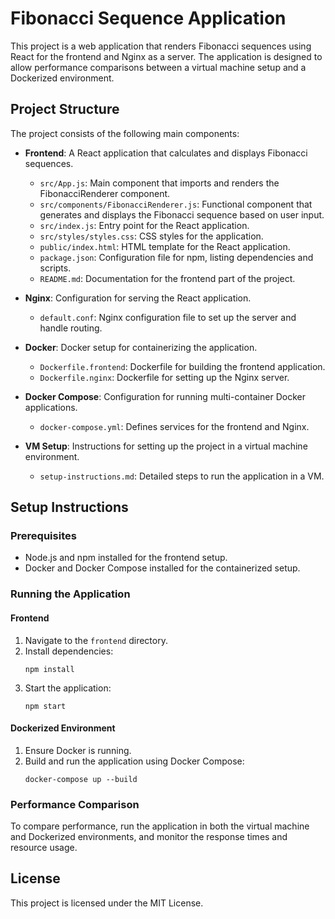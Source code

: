 # Fibonacci Sequence Application

This project is a web application that renders Fibonacci sequences using React for the frontend and Nginx as a server. The application is designed to allow performance comparisons between a virtual machine setup and a Dockerized environment.

## Project Structure

The project consists of the following main components:

- **Frontend**: A React application that calculates and displays Fibonacci sequences.
  - `src/App.js`: Main component that imports and renders the FibonacciRenderer component.
  - `src/components/FibonacciRenderer.js`: Functional component that generates and displays the Fibonacci sequence based on user input.
  - `src/index.js`: Entry point for the React application.
  - `src/styles/styles.css`: CSS styles for the application.
  - `public/index.html`: HTML template for the React application.
  - `package.json`: Configuration file for npm, listing dependencies and scripts.
  - `README.md`: Documentation for the frontend part of the project.

- **Nginx**: Configuration for serving the React application.
  - `default.conf`: Nginx configuration file to set up the server and handle routing.

- **Docker**: Docker setup for containerizing the application.
  - `Dockerfile.frontend`: Dockerfile for building the frontend application.
  - `Dockerfile.nginx`: Dockerfile for setting up the Nginx server.

- **Docker Compose**: Configuration for running multi-container Docker applications.
  - `docker-compose.yml`: Defines services for the frontend and Nginx.

- **VM Setup**: Instructions for setting up the project in a virtual machine environment.
  - `setup-instructions.md`: Detailed steps to run the application in a VM.

## Setup Instructions

### Prerequisites

- Node.js and npm installed for the frontend setup.
- Docker and Docker Compose installed for the containerized setup.

### Running the Application

#### Frontend

1. Navigate to the `frontend` directory.
2. Install dependencies:
   ```
   npm install
   ```
3. Start the application:
   ```
   npm start
   ```

#### Dockerized Environment

1. Ensure Docker is running.
2. Build and run the application using Docker Compose:
   ```
   docker-compose up --build
   ```

### Performance Comparison

To compare performance, run the application in both the virtual machine and Dockerized environments, and monitor the response times and resource usage.

## License

This project is licensed under the MIT License.